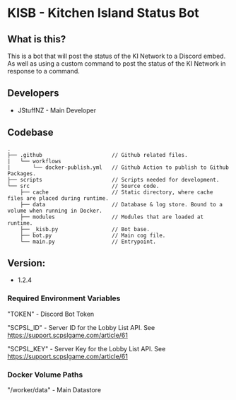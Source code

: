 # KISB - Kitchen Island Status Bot
## What is this?
This is a bot that will post the status of the KI Network to a Discord embed. As well as using a custom command to post the status of the KI Network in response to a command.

## Developers
- JStuffNZ - Main Developer


## Codebase

```
.
├── .github                      // Github related files.
|   └── workflows
|       └── docker-publish.yml   // Github Action to publish to Github Packages.
├── scripts                      // Scripts needed for development.
└── src                          // Source code.
    ├── cache                    // Static directory, where cache files are placed during runtime.
    ├── data                     // Database & log store. Bound to a volume when running in Docker.
    ├── modules                  // Modules that are loaded at runtime.
    ├── _kisb.py                 // Bot base.
    ├── bot.py                   // Main cog file.
    └── main.py                  // Entrypoint.
```

## Version: 
- 1.2.4

### Required Environment Variables
"TOKEN" - Discord Bot Token

"SCPSL_ID" - Server ID for the Lobby List API. See https://support.scpslgame.com/article/61

"SCPSL_KEY" - Server Key for the Lobby List API. See https://support.scpslgame.com/article/61

### Docker Volume Paths
"/worker/data" - Main Datastore
